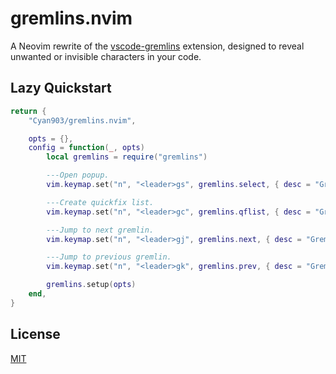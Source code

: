 # gremlins.nvim

A Neovim rewrite of the [vscode-gremlins](https://marketplace.visualstudio.com/items?itemName=nhoizey.gremlins) extension, designed to reveal unwanted or invisible characters in your code. 


## Lazy Quickstart

```lua
return {
    "Cyan903/gremlins.nvim",

    opts = {},
    config = function(_, opts)
        local gremlins = require("gremlins")

        ---Open popup.
        vim.keymap.set("n", "<leader>gs", gremlins.select, { desc = "Gremlins select." })

        ---Create quickfix list.
        vim.keymap.set("n", "<leader>gc", gremlins.qflist, { desc = "Gremlins quickfix." })

        ---Jump to next gremlin.
        vim.keymap.set("n", "<leader>gj", gremlins.next, { desc = "Gremlins next." })

        ---Jump to previous gremlin.
        vim.keymap.set("n", "<leader>gk", gremlins.prev, { desc = "Gremlins previous." })

        gremlins.setup(opts)
    end,
}
```

## License

[MIT](LICENSE)

